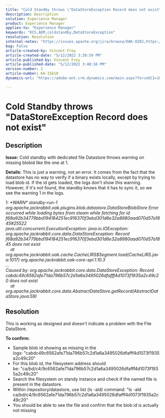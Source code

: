 ```yaml
---
title: "Cold Standby throws \"DataStoreException Record does not exist\""
description: Description
solution: Experience Manager
product: Experience Manager
applies-to: "Experience Manager"
keywords: "KCS,AEM,coldstandby,DataStoreException"
resolution: Resolution
internal-notes: "https://issues.apache.org/jira/browse/OAK-8202,https://jira.corp.adobe.com/browse/GRANITE-11668"
bug: False
article-created-by: Vincent Frey
article-created-date: "5/12/2022 3:39:59 PM"
article-published-by: Vincent Frey
article-published-date: "5/12/2022 3:40:16 PM"
version-number: 2
article-number: KA-15610
dynamics-url: "https://adobe-ent.crm.dynamics.com/main.aspx?forceUCI=1&pagetype=entityrecord&etn=knowledgearticle&id=8e6000c7-09d2-ec11-a7b5-0022480a8683"

---
```

# Cold Standby throws "DataStoreException Record does not exist"

## Description


<b>Issue:</b>
 Cold standby with dedicated file Datastore throws warning on missing blobid like the one at 1.

<b>Details:</b>
 This is just a warning, not an error. It comes from the fact that the datastore has no way to verify if a binary exists locally, except by trying to load blob id.
 If the id gets loaded, the logs don't show this warning. However, if it's not found, the standby knows that it has to sync it, so we see the warning 1 in the logs.


 1: *\*WARN\* standby-run-1 org.apache.jackrabbit.oak.plugins.blob.datastore.DataStoreBlobStore Error occurred while loading bytes from steam while fetching for id f68a92b34779bbd194184251ec916370f3ebd301d6e32a8980aad070d57a1845#25522
<br>java.util.concurrent.ExecutionException: java.io.IOException: org.apache.jackrabbit.core.data.DataStoreException: Record f68a92b34779bbd194184251ec916370f3ebd301d6e32a8980aad070d57a1845 does not exist
<br>    at org.apache.jackrabbit.oak.cache.CacheLIRS$Segment.load(CacheLIRS.java:1017) org.apache.jackrabbit.oak-core-spi:1.10.3
<br>...
<br>Caused by: org.apache.jackrabbit.core.data.DataStoreException: Record cabdc49c6562afe71da796b57c2d1a6a3495026dfafff4d1073f1935a2c49c20 does not exist
<br>    at org.apache.jackrabbit.core.data.AbstractDataStore.getRecord(AbstractDataStore.java:59)*


## Resolution


This is working as designed and doesn't indicate a problem with the File DataStore.

<b>To confirm:</b>

- Sample blob id showing as missing in the logs: "cabdc49c6562afe71da796b57c2d1a6a3495026dfafff4d1073f1935a2c49c20"
- For this blob id, the filesystem address should be: "ca/bd/c4/9c6562afe71da796b57c2d1a6a3495026dfafff4d1073f1935a2c49c20"
- Search the filesystem on standy instance and check if the named file is present in the datastore.
- Within /repository/datastore, use list (ls -ald) command: "ls -ald ca/bd/c4/9c6562afe71da796b57c2d1a6a3495026dfafff4d1073f1935a2c49c20"
- You should be able to see the file and confirm that the blob id is actually not missing

